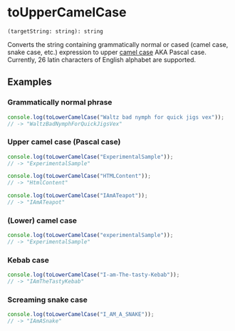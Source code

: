 # toUpperCamelCase

```
(targetString: string): string
```

Converts the string containing grammatically normal or cased (camel case, snake case, etc.) expression to upper [camel case](https://en.wikipedia.org/wiki/Camel_case) AKA Pascal case. 
Currently, 26 latin characters of English alphabet are supported.

## Examples
### Grammatically normal phrase

```typescript
console.log(toLowerCamelCase("Waltz bad nymph for quick jigs vex"));
// -> "WaltzBadNymphForQuickJigsVex"
```

### Upper camel case (Pascal case)

```typescript
console.log(toLowerCamelCase("ExperimentalSample"));
// -> "ExperimentalSample"

console.log(toLowerCamelCase("HTMLContent"));
// -> "HtmlContent"

console.log(toLowerCamelCase("IAmATeapot"));
// -> "IAmATeapot"
```


### (Lower) camel case

```typescript
console.log(toLowerCamelCase("experimentalSample"));
// -> "ExperimentalSample"
```


### Kebab case

```typescript
console.log(toLowerCamelCase("I-am-The-tasty-Kebab"));
// -> "IAmTheTastyKebab"
```


### Screaming snake case

```typescript
console.log(toLowerCamelCase("I_AM_A_SNAKE"));
// -> "IAmASnake"
```
